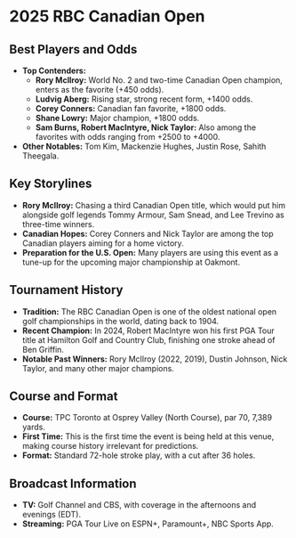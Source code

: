 # 2025 RBC Canadian Open

## Best Players and Odds

- **Top Contenders:**
  - **Rory McIlroy:** World No. 2 and two-time Canadian Open champion, enters as the favorite (+450 odds).
  - **Ludvig Aberg:** Rising star, strong recent form, +1400 odds.
  - **Corey Conners:** Canadian fan favorite, +1800 odds.
  - **Shane Lowry:** Major champion, +1800 odds.
  - **Sam Burns, Robert MacIntyre, Nick Taylor:** Also among the favorites with odds ranging from +2500 to +4000.
- **Other Notables:** Tom Kim, Mackenzie Hughes, Justin Rose, Sahith Theegala.

## Key Storylines

- **Rory McIlroy:** Chasing a third Canadian Open title, which would put him alongside golf legends Tommy Armour, Sam Snead, and Lee Trevino as three-time winners.
- **Canadian Hopes:** Corey Conners and Nick Taylor are among the top Canadian players aiming for a home victory.
- **Preparation for the U.S. Open:** Many players are using this event as a tune-up for the upcoming major championship at Oakmont.

## Tournament History

- **Tradition:** The RBC Canadian Open is one of the oldest national open golf championships in the world, dating back to 1904.
- **Recent Champion:** In 2024, Robert MacIntyre won his first PGA Tour title at Hamilton Golf and Country Club, finishing one stroke ahead of Ben Griffin.
- **Notable Past Winners:** Rory McIlroy (2022, 2019), Dustin Johnson, Nick Taylor, and many other major champions.

## Course and Format

- **Course:** TPC Toronto at Osprey Valley (North Course), par 70, 7,389 yards.
- **First Time:** This is the first time the event is being held at this venue, making course history irrelevant for predictions.
- **Format:** Standard 72-hole stroke play, with a cut after 36 holes.

## Broadcast Information

- **TV:** Golf Channel and CBS, with coverage in the afternoons and evenings (EDT).
- **Streaming:** PGA Tour Live on ESPN+, Paramount+, NBC Sports App.
